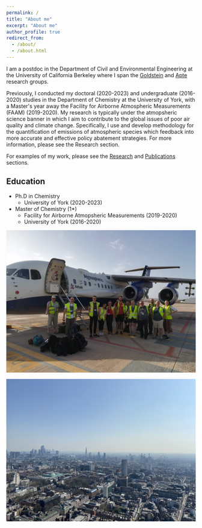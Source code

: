 ```yaml
---
permalink: /
title: "About me"
excerpt: "About me"
author_profile: true
redirect_from: 
  - /about/
  - /about.html
---
```


I am a postdoc in the Department of Civil and Environmental Engineering at the University of California Berkeley where I span the [Goldstein](https://nature.berkeley.edu/ahg/) and [Apte](https://apte.berkeley.edu/) research groups. 


Previously, I conducted my doctoral (2020-2023) and undergraduate (2016-2020) studies in the Department of Chemistry at the University of York, with a Master's year away the Facility for Airborne Atmospheric Measurements (FAAM) (2019-2020). My research is typically under the atmopsheric science banner in which I aim to contribute to the global issues of poor air quality and climate change. Specifically, I use and develop methodology for the quantification of emissions of atmospheric species which feedback into more accurate and effective policy abatement strategies. For more information, please see the Research section. 


For examples of my work, please see the [Research](talks) and [Publications](publications) sections. 

## Education

* Ph.D in Chemistry
  * University of York (2020-2023)
* Master of Chemistry (1*)
  * Facility for Airborne Atmopsheric Measurements (2019-2020)
  * University of York (2016-2020)


![img](images/faam.jpeg)

![img](images/bt-view.jpeg)
